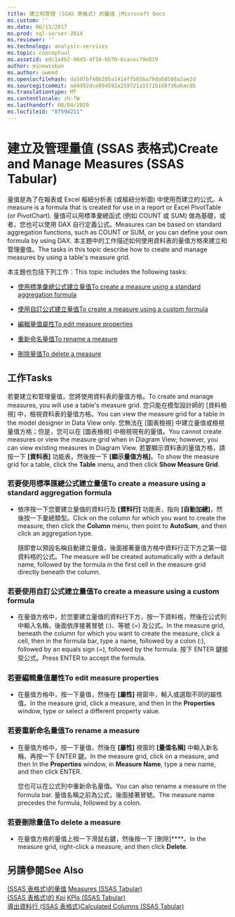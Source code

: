 ```yaml
---
title: 建立和管理 (SSAS 表格式) 的量值 |Microsoft Docs
ms.custom: ''
ms.date: 06/13/2017
ms.prod: sql-server-2014
ms.reviewer: ''
ms.technology: analysis-services
ms.topic: conceptual
ms.assetid: edc1a4b2-96d3-4f34-bb70-6cacec79e819
author: minewiskan
ms.author: owend
ms.openlocfilehash: da507bf48b285a1414ffb85ba79da50508a2ae2d
ms.sourcegitcommit: ad4d92dce894592a259721a1571b1d8736abacdb
ms.translationtype: MT
ms.contentlocale: zh-TW
ms.lasthandoff: 08/04/2020
ms.locfileid: "87594211"
---
```

# <a name="create-and-manage-measures-ssas-tabular"></a><span data-ttu-id="4f74e-102">建立及管理量值 (SSAS 表格式)</span><span class="sxs-lookup"><span data-stu-id="4f74e-102">Create and Manage Measures (SSAS Tabular)</span></span>
  <span data-ttu-id="4f74e-103">量值是為了在報表或 Excel 樞紐分析表 (或樞紐分析圖) 中使用而建立的公式。</span><span class="sxs-lookup"><span data-stu-id="4f74e-103">A measure is a formula that is created for use in a report or Excel PivotTable (or PivotChart).</span></span> <span data-ttu-id="4f74e-104">量值可以用標準彙總函式 (例如 COUNT 或 SUM) 做為基礎，或者，您也可以使用 DAX 自行定義公式。</span><span class="sxs-lookup"><span data-stu-id="4f74e-104">Measures can be based on standard aggregation functions, such as COUNT or SUM, or you can define your own formula by using DAX.</span></span> <span data-ttu-id="4f74e-105">本主題中的工作描述如何使用資料表的量值方格來建立和管理量值。</span><span class="sxs-lookup"><span data-stu-id="4f74e-105">The tasks in this topic describe how to create and manage measures by using a table's measure grid.</span></span>  
  
 <span data-ttu-id="4f74e-106">本主題也包括下列工作：</span><span class="sxs-lookup"><span data-stu-id="4f74e-106">This topic includes the following tasks:</span></span>  
  
-   [<span data-ttu-id="4f74e-107">使用標準彙總公式建立量值</span><span class="sxs-lookup"><span data-stu-id="4f74e-107">To create a measure using a standard aggregation formula</span></span>](#bkmk_create_stand)  
  
-   [<span data-ttu-id="4f74e-108">使用自訂公式建立量值</span><span class="sxs-lookup"><span data-stu-id="4f74e-108">To create a measure using a custom formula</span></span>](#bkmk_create_custom)  
  
-   [<span data-ttu-id="4f74e-109">編輯量值屬性</span><span class="sxs-lookup"><span data-stu-id="4f74e-109">To edit measure properties</span></span>](#bkmk_edit)  
  
-   [<span data-ttu-id="4f74e-110">重新命名量值</span><span class="sxs-lookup"><span data-stu-id="4f74e-110">To rename a measure</span></span>](#bkmk_rename)  
  
-   [<span data-ttu-id="4f74e-111">刪除量值</span><span class="sxs-lookup"><span data-stu-id="4f74e-111">To delete a measure</span></span>](#bkmk_delete)  
  
## <a name="tasks"></a><span data-ttu-id="4f74e-112">工作</span><span class="sxs-lookup"><span data-stu-id="4f74e-112">Tasks</span></span>  
 <span data-ttu-id="4f74e-113">若要建立和管理量值，您將使用資料表的量值方格。</span><span class="sxs-lookup"><span data-stu-id="4f74e-113">To create and manage measures, you will use a table's measure grid.</span></span> <span data-ttu-id="4f74e-114">您只能在模型設計師的 [資料檢視] 中，檢視資料表的量值方格。</span><span class="sxs-lookup"><span data-stu-id="4f74e-114">You can view the measure grid for a table in the model designer in Data View only.</span></span> <span data-ttu-id="4f74e-115">您無法在 [圖表檢視] 中建立量值或檢視量值方格；但是，您可以在 [圖表檢視] 中檢視現有的量值。</span><span class="sxs-lookup"><span data-stu-id="4f74e-115">You cannot create measures or view the measure grid when in Diagram View; however, you can view existing measures in Diagram View.</span></span> <span data-ttu-id="4f74e-116">若要顯示資料表的量值方格，請按一下 **[資料表]** 功能表，然後按一下 **[顯示量值方格]**。</span><span class="sxs-lookup"><span data-stu-id="4f74e-116">To show the measure grid for a table, click the **Table** menu, and then click **Show Measure Grid**.</span></span>  
  
###  <a name="to-create-a-measure-using-a-standard-aggregation-formula"></a><a name="bkmk_create_stand"></a><span data-ttu-id="4f74e-117">若要使用標準匯總公式建立量值</span><span class="sxs-lookup"><span data-stu-id="4f74e-117">To create a measure using a standard aggregation formula</span></span>  
  
-   <span data-ttu-id="4f74e-118">依序按一下您要建立量值的資料行及 **[資料行]** 功能表，指向 **[自動加總]**，然後按一下彙總類型。</span><span class="sxs-lookup"><span data-stu-id="4f74e-118">Click on the column for which you want to create the measure, then click the **Column** menu, then point to **AutoSum**, and then click an aggregation type.</span></span>  
  
     <span data-ttu-id="4f74e-119">隨即會以預設名稱自動建立量值，後面接著量值方格中資料行正下方之第一個資料格的公式。</span><span class="sxs-lookup"><span data-stu-id="4f74e-119">The measure will be created automatically with a default name, followed by the formula in the first cell in the measure grid directly beneath the column.</span></span>  
  
###  <a name="to-create-a-measure-using-a-custom-formula"></a><a name="bkmk_create_custom"></a><span data-ttu-id="4f74e-120">若要使用自訂公式建立量值</span><span class="sxs-lookup"><span data-stu-id="4f74e-120">To create a measure using a custom formula</span></span>  
  
-   <span data-ttu-id="4f74e-121">在量值方格中，於您要建立量值的資料行下方，按一下資料格，然後在公式列中輸入名稱，後面依序接著冒號 (:)、等號 (=) 及公式。</span><span class="sxs-lookup"><span data-stu-id="4f74e-121">In the measure grid, beneath the column for which you want to create the measure, click a cell, then in the formula bar, type a name, followed by a colon (:), followed by an equals sign (=), followed by the formula.</span></span> <span data-ttu-id="4f74e-122">按下 ENTER 鍵接受公式。</span><span class="sxs-lookup"><span data-stu-id="4f74e-122">Press ENTER to accept the formula.</span></span>  
  
###  <a name="to-edit-measure-properties"></a><a name="bkmk_edit"></a><span data-ttu-id="4f74e-123">若要編輯量值屬性</span><span class="sxs-lookup"><span data-stu-id="4f74e-123">To edit measure properties</span></span>  
  
-   <span data-ttu-id="4f74e-124">在量值方格中，按一下量值，然後在 **[屬性]** 視窗中，輸入或選取不同的屬性值。</span><span class="sxs-lookup"><span data-stu-id="4f74e-124">In the measure grid, click a measure, and then In the **Properties** window, type or select a different property value.</span></span>  
  
###  <a name="to-rename-a-measure"></a><a name="bkmk_rename"></a><span data-ttu-id="4f74e-125">若要重新命名量值</span><span class="sxs-lookup"><span data-stu-id="4f74e-125">To rename a measure</span></span>  
  
-   <span data-ttu-id="4f74e-126">在量值方格中，按一下量值，然後在 **[屬性]** 視窗的 **[量值名稱]** 中輸入新名稱，再按一下 ENTER 鍵。</span><span class="sxs-lookup"><span data-stu-id="4f74e-126">In the measure grid, click on a measure, and then In the **Properties** window, in **Measure Name**, type a new name, and then click ENTER.</span></span>  
  
     <span data-ttu-id="4f74e-127">您也可以在公式列中重新命名量值。</span><span class="sxs-lookup"><span data-stu-id="4f74e-127">You can also rename a measure in the formula bar.</span></span> <span data-ttu-id="4f74e-128">量值名稱之前為公式，後面接著冒號。</span><span class="sxs-lookup"><span data-stu-id="4f74e-128">The measure name precedes the formula, followed by a colon.</span></span>  
  
###  <a name="to-delete-a-measure"></a><a name="bkmk_delete"></a><span data-ttu-id="4f74e-129">若要刪除量值</span><span class="sxs-lookup"><span data-stu-id="4f74e-129">To delete a measure</span></span>  
  
-   <span data-ttu-id="4f74e-130">在量值方格的量值上按一下滑鼠右鍵，然後按一下 [刪除]\*\*\*\*。</span><span class="sxs-lookup"><span data-stu-id="4f74e-130">In the measure grid, right-click a measure, and then click **Delete**.</span></span>  
  
## <a name="see-also"></a><span data-ttu-id="4f74e-131">另請參閱</span><span class="sxs-lookup"><span data-stu-id="4f74e-131">See Also</span></span>  
 <span data-ttu-id="4f74e-132">[&#40;SSAS 表格式&#41;的量值](measures-ssas-tabular.md) </span><span class="sxs-lookup"><span data-stu-id="4f74e-132">[Measures &#40;SSAS Tabular&#41;](measures-ssas-tabular.md) </span></span>  
 <span data-ttu-id="4f74e-133">[&#40;SSAS 表格式&#41;的 Kpi](kpis-ssas-tabular.md) </span><span class="sxs-lookup"><span data-stu-id="4f74e-133">[KPIs &#40;SSAS Tabular&#41;](kpis-ssas-tabular.md) </span></span>  
 [<span data-ttu-id="4f74e-134">導出資料行 &#40;SSAS 表格式&#41;</span><span class="sxs-lookup"><span data-stu-id="4f74e-134">Calculated Columns &#40;SSAS Tabular&#41;</span></span>](ssas-calculated-columns.md)  
  
  
